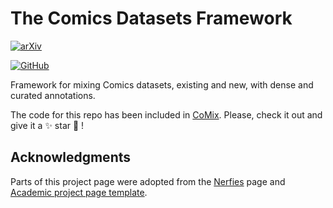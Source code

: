 # The Comics Datasets Framework

[![arXiv](https://img.shields.io/badge/arXiv-2407.03540-b31b1b.svg)](https://arxiv.org/abs/2407.03540)

[![GitHub](https://img.shields.io/badge/github-%23121011.svg?style=for-the-badge&logo=github&logoColor=white)](https://github.com/emanuelevivoli/CoMix)

Framework for mixing Comics datasets, existing and new, with dense and curated annotations.

The code for this repo has been included in [CoMix](https://github.com/emanuelevivoli/CoMix). 
Please, check it out and give it a ✨ star 🌟 !

## Acknowledgments
Parts of this project page were adopted from the [Nerfies](https://nerfies.github.io/) page and [Academic project page template](https://github.com/eliahuhorwitz/Academic-project-page-template).
